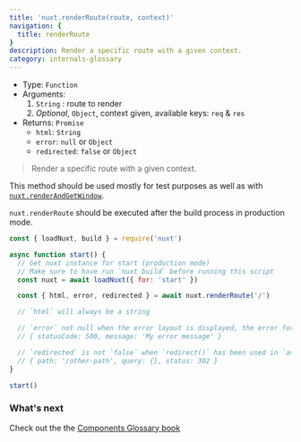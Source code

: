 ```yaml
---
title: 'nuxt.renderRoute(route, context)'
navigation: {
  title: renderRoute
}
description: Render a specific route with a given context.
category: internals-glossary
---
```


- Type: `Function`
- Arguments:
  1. `String` : route to render
  2. _Optional_, `Object`, context given, available keys: `req` & `res`
- Returns: `Promise`
  - `html`: `String`
  - `error`: `null` or `Object`
  - `redirected`: `false` or `Object`

> Render a specific route with a given context.

This method should be used mostly for test purposes as well as with [`nuxt.renderAndGetWindow`](/docs/2.x/internals-glossary/nuxt-render-and-get-window).

<base-alert>

`nuxt.renderRoute` should be executed after the build process in production mode.

</base-alert>

```js
const { loadNuxt, build } = require('nuxt')

async function start() {
  // Get nuxt instance for start (production mode)
  // Make sure to have run `nuxt build` before running this script
  const nuxt = await loadNuxt({ for: 'start' })

  const { html, error, redirected } = await nuxt.renderRoute('/')

  // `html` will always be a string

  // `error` not null when the error layout is displayed, the error format is:
  // { statusCode: 500, message: 'My error message' }

  // `redirected` is not `false` when `redirect()` has been used in `asyncData()` or `fetch()`
  // { path: '/other-path', query: {}, status: 302 }
}

start()
```

### What's next

<base-alert type="next">

Check out the the [Components Glossary book](/docs/2.x/components-glossary/pages-fetch)

</base-alert>
